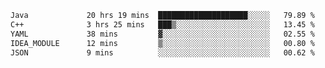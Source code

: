 <!--START_SECTION:waka-->

```txt
Java             20 hrs 19 mins  ████████████████████░░░░░   79.89 %
C++              3 hrs 25 mins   ███▒░░░░░░░░░░░░░░░░░░░░░   13.45 %
YAML             38 mins         ▓░░░░░░░░░░░░░░░░░░░░░░░░   02.55 %
IDEA_MODULE      12 mins         ▒░░░░░░░░░░░░░░░░░░░░░░░░   00.80 %
JSON             9 mins          ░░░░░░░░░░░░░░░░░░░░░░░░░   00.62 %
```

<!--END_SECTION:waka-->
